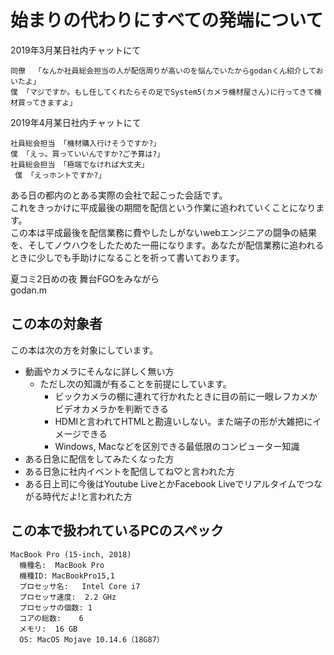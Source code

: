 # 始まりの代わりにすべての発端について

2019年3月某日社内チャットにて  

```
同僚  「なんか社員総会担当の人が配信周りが高いのを悩んでいたからgodanくん紹介しておいたよ」
僕 「マジですか。もし任してくれたらその足でSystem5(カメラ機材屋さん)に行ってきて機材買ってきますよ」
```

2019年4月某日社内チャットにて  
```
社員総会担当 「機材購入行けそうですか?」
僕 「えっ。買っていいんですか?ご予算は?」
社員総会担当 「極端でなければ大丈夫」
 僕 「えっホントですか?」
```

ある日の都内のとある実際の会社で起こった会話です。  
これをきっかけに平成最後の期間を配信という作業に追われていくことになります。  
この本は平成最後を配信業務に費やしたしがないwebエンジニアの闘争の結果を、そしてノウハウをしたためた一冊になります。あなたが配信業務に追われるときに少しでも手助けになることを祈って書いております。  

夏コミ2日めの夜
舞台FGOをみながら  
godan.m 

## この本の対象者
この本は次の方を対象にしています。

- 動画やカメラにそんなに詳しく無い方
  - ただし次の知識が有ることを前提にしています。
    - ビックカメラの棚に連れて行かれたときに目の前に一眼レフカメかビデオカメラかを判断できる
    - HDMIと言われてHTMLと勘違いしない。また端子の形が大雑把にイメージできる
    - Windows, Macなどを区別できる最低限のコンピューター知識
- ある日急に配信をしてみたくなった方
- ある日急に社内イベントを配信してね♡と言われた方
- ある日上司に今後はYoutube LiveとかFacebook Liveでリアルタイムでつながる時代だよ!と言われた方

## この本で扱われているPCのスペック

```
MacBook Pro (15-inch, 2018)  
  機種名:	MacBook Pro
  機種ID:	MacBookPro15,1
  プロセッサ名:	Intel Core i7
  プロセッサ速度:	2.2 GHz
  プロセッサの個数:	1
  コアの総数:	6
  メモリ:	16 GB
  OS: MacOS Mojave 10.14.6（18G87）
```